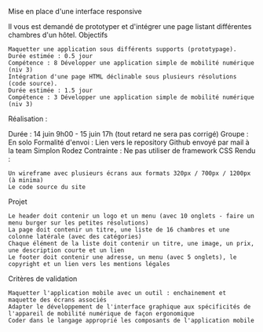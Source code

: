 Mise en place d'une interface responsive

Il vous est demandé de prototyper et d'intégrer une page listant différentes chambres d'un hôtel.
Objectifs

    Maquetter une application sous différents supports (prototypage).
    Durée estimée : 0.5 jour
    Compétence : 8 Développer une application simple de mobilité numérique (niv 3)
    Intégration d'une page HTML déclinable sous plusieurs résolutions (code source).
    Durée estimée : 1.5 jour
    Compétence : 3 Développer une application simple de mobilité numérique (niv 3)

Réalisation :

Durée : 14 juin 9h00 - 15 juin 17h (tout retard ne sera pas corrigé)
Groupe : En solo
Formalité d'envoi : Lien vers le repository Github envoyé par mail à la team Simplon Rodez
Contrainte : Ne pas utiliser de framework CSS
Rendu :

    Un wireframe avec plusieurs écrans aux formats 320px / 700px / 1200px (à minima)
    Le code source du site

Projet

    Le header doit contenir un logo et un menu (avec 10 onglets - faire un menu burger sur les petites résolutions)
    La page doit contenir un titre, une liste de 16 chambres et une colonne latérale (avec des catégories)
    Chaque élément de la liste doit contenir un titre, une image, un prix, une description courte et un lien
    Le footer doit contenir une adresse, un menu (avec 5 onglets), le copyright et un lien vers les mentions légales

Critères de validation

    Maquetter l'application mobile avec un outil : enchainement et maquette des écrans associés
    Adapter le développement de l'interface graphique aux spécificités de l'appareil de mobilité numérique de façon ergonomique
    Coder dans le langage approprié les composants de l'application mobile
